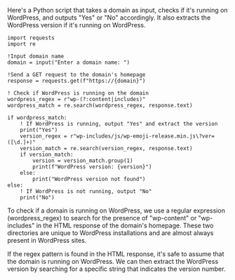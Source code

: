<p>Here's a Python script that takes a domain as input, checks if it's running on WordPress, and outputs "Yes" or "No" accordingly. It also extracts the WordPress version if it's running on WordPress.</p>

```
import requests
import re

!Input domain name
domain = input("Enter a domain name: ")

!Send a GET request to the domain's homepage
response = requests.get(f"https://{domain}")

! Check if WordPress is running on the domain
wordpress_regex = r"wp-(?:content|includes)"
wordpress_match = re.search(wordpress_regex, response.text)

if wordpress_match:
    ! If WordPress is running, output "Yes" and extract the version
    print("Yes")
    version_regex = r"wp-includes/js/wp-emoji-release.min.js\?ver=([\d.]+)"
    version_match = re.search(version_regex, response.text)
    if version_match:
        version = version_match.group(1)
        print(f"WordPress version: {version}")
    else:
        print("WordPress version not found")
else:
    ! If WordPress is not running, output "No"
    print("No")
```

<p>
To check if a domain is running on WordPress, we use a regular expression (wordpress_regex) to search for the presence of "wp-content" or "wp-includes" in the HTML response of the domain's homepage. These two directories are unique to WordPress installations and are almost always present in WordPress sites.

If the regex pattern is found in the HTML response, it's safe to assume that the domain is running on WordPress. We can then extract the WordPress version by searching for a specific string that indicates the version number.
</p>
